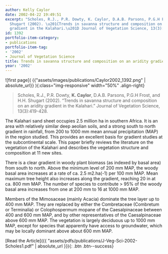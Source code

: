 ```yaml
---
author: Kelly Caylor
date: 2002-04-22 19:49:51
excerpt: "Scholes, R.J., P.R. Dowty, K. Caylor, D.A.B. Parsons, P.G.H Frost, and H.H.
  Shugart (2002). \u201CTrends in savanna structure and composition on an aridity
  gradient in the Kalahari.\u201D Journal of Vegetation Science, 13(3):419-428."
id: 1392
portfolio-item-category:
- publications
portfolio-item-tag:
- '2002'
- Journal of Vegetation Science
title: Trends in savanna structure and composition on an aridity gradient in the Kalahari
year: '2002'
---
```


![first page]( {{"assets/images/publications/Caylor2002_1392.png" | absolute_url}} ){:class="img-responsive" width="50%" .align-right}

> Scholes, R.J., P.R. Dowty, **K. Caylor**, D.A.B. Parsons, P.G.H Frost, and H.H. Shugart (2002). “Trends in savanna structure and composition on an aridity gradient in the Kalahari.” Journal of Vegetation Science, 13(3):419-428.


The Kalahari sand sheet occupies 2.5 million ha in southern Africa. It is an area with relatively similar deep aeolian soils, and a strong south to north gradient in rainfall, from 200 to 1000 mm mean annual precipitation (MAP) in the region studied. This provides an excellent basis for gradient studies at the subcontinental scale. This paper briefly reviews the literature on the vegetation of the Kalahari and describes the vegetation structure and composition at 11 new sites. 

There is a clear gradient in woody plant biomass (as indexed by basal area) from south to north. Above the minimum level of 200 mm MAP, the woody basal area increases at a rate of ca. 2.5 m2.ha(-1) per 100 mm MAP. Mean maximum tree height also increases along the gradient, reaching 20 in at ca. 800 mm MAP. The number of species to contribute > 95% of the woody basal area increases from one at 200 mm to 16 at 1000 mm MAP. 

Members of the Mimosaceae (mainly Acacia) dominate the tree layer up to 400 mm MAP. They are replaced by either the Combretaceae (Combretum or Terminalia) or Colophospermum mopane of the Caesalpinaceae between 400 and 600 mm MAP, and by other representatives of the Caesalpinaceae above 600 mm MAP. The vegetation is largely deciduous up to 1000 mm MAP, except for species that apparently have access to groundwater, which may be locally dominant above about 600 mm MAP.


[Read the Article]({{ "assets/pdfs/publications/J-Veg-Sci-2002-Scholes1.pdf" | absolute_url }}){: .btn .btn--success}